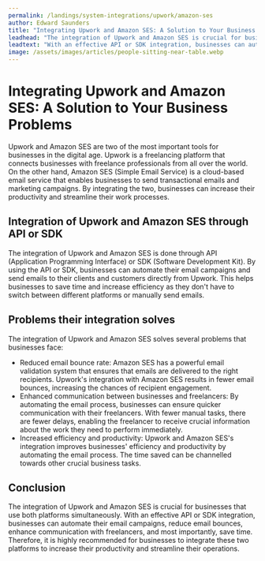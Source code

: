 ```yaml
---
permalink: /landings/system-integrations/upwork/amazon-ses
author: Edward Saunders
title: "Integrating Upwork and Amazon SES: A Solution to Your Business Problems"
leadhead: "The integration of Upwork and Amazon SES is crucial for businesses that use both platforms simultaneously"
leadtext: "With an effective API or SDK integration, businesses can automate their email campaigns, reduce email bounces, enhance communication with freelancers, and most importantly, save time. Therefore, it is highly recommended for businesses to integrate these two platforms to increase their productivity and streamline their operations."
image: /assets/images/articles/people-sitting-near-table.webp
---
```

<div class="arttext">	<h1>Integrating Upwork and Amazon SES: A Solution to Your Business Problems</h1>
	<p>Upwork and Amazon SES are two of the most important tools for businesses in the digital age. Upwork is a freelancing platform that connects businesses with freelance professionals from all over the world. On the other hand, Amazon SES (Simple Email Service) is a cloud-based email service that enables businesses to send transactional emails and marketing campaigns. By integrating the two, businesses can increase their productivity and streamline their work processes.</p>
	<h2>Integration of Upwork and Amazon SES through API or SDK</h2>
	<p>The integration of Upwork and Amazon SES is done through API (Application Programming Interface) or SDK (Software Development Kit). By using the API or SDK, businesses can automate their email campaigns and send emails to their clients and customers directly from Upwork. This helps businesses to save time and increase efficiency as they don't have to switch between different platforms or manually send emails.</p>
	<h2>Problems their integration solves</h2>
	<p>The integration of Upwork and Amazon SES solves several problems that businesses face:</p>
	<ul>
		<li>Reduced email bounce rate: Amazon SES has a powerful email validation system that ensures that emails are delivered to the right recipients. Upwork's integration with Amazon SES results in fewer email bounces, increasing the chances of recipient engagement.</li>
		<li>Enhanced communication between businesses and freelancers: By automating the email process, businesses can ensure quicker communication with their freelancers. With fewer manual tasks, there are fewer delays, enabling the freelancer to receive crucial information about the work they need to perform immediately.</li>
		<li>Increased efficiency and productivity: Upwork and Amazon SES's integration improves businesses' efficiency and productivity by automating the email process. The time saved can be channelled towards other crucial business tasks.</li>
	</ul>
	<h2>Conclusion</h2>
	<p>The integration of Upwork and Amazon SES is crucial for businesses that use both platforms simultaneously. With an effective API or SDK integration, businesses can automate their email campaigns, reduce email bounces, enhance communication with freelancers, and most importantly, save time. Therefore, it is highly recommended for businesses to integrate these two platforms to increase their productivity and streamline their operations.</p>
</div>
